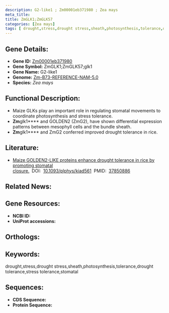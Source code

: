```yaml
---
description: G2-like1 ; Zm00001eb371980 ; Zea mays
meta_title:
title: ZmGLK1;ZmGLK57
categories: [Zea mays]
tags: [ drought,stress,drought stress,sheath,photosynthesis,tolerance,drought tolerance,stress tolerance,stomatal ]
---
```


## Gene Details:
- **Gene ID:**	[Zm00001eb371980]()
- **Gene Symbol:** ZmGLK1;ZmGLK57;glk1
- **Gene Name:** G2-like1
- **Genome:** [Zm-B73-REFERENCE-NAM-5.0]()
- **Species:** *Zea mays*

## Functional Description:
   - Maize GLKs play an important role in regulating stomatal movements to coordinate photosynthesis and stress tolerance.
   - **Zm**glk1**** and GOLDEN2 (ZmG2), have shown differential expression patterns between mesophyll cells and the bundle sheath.
   - **Zm**glk1**** and ZmG2 conferred improved drought tolerance in rice.

## Literature:
   - [Maize GOLDEN2-LIKE proteins enhance drought tolerance in rice by promoting stomatal closure.]( https://academic.oup.com/plphys/advance-article/doi/10.1093/plphys/kiad561/7321085?login=true)&nbsp;&nbsp;DOI:&nbsp;&nbsp;[10.1093/plphys/kiad561](https://academic.oup.com/plphys/advance-article/doi/10.1093/plphys/kiad561/7321085?login=true)&nbsp;&nbsp;PMID:&nbsp;&nbsp;[37850886](https://pubmed.ncbi.nlm.nih.gov/37850886/)

## Related News:

## Gene Resources:
- **NCBI ID:** [](https://www.ncbi.nlm.nih.gov/gene/?term=)
- **UniProt accessions:** [](https://www.uniprot.org/uniprotkb//entry)

## Orthologs:

## Keywords:
drought,stress,drought stress,sheath,photosynthesis,tolerance,drought tolerance,stress tolerance,stomatal

## Sequences:
- **CDS Sequence:**
- **Protein Sequence:**
